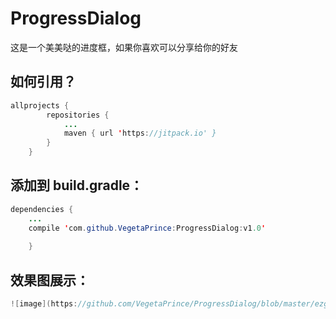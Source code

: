 # ProgressDialog

这是一个美美哒的进度框，如果你喜欢可以分享给你的好友

## 如何引用？

```java
allprojects {
		repositories {
			...
			maven { url 'https://jitpack.io' }
		}
	}
```

## 添加到 build.gradle：

```java
dependencies {
	...
	compile 'com.github.VegetaPrince:ProgressDialog:v1.0'
	
	}
```

## 效果图展示：

```java
![image](https://github.com/VegetaPrince/ProgressDialog/blob/master/ezgif.com-gif-to-apng.png)
